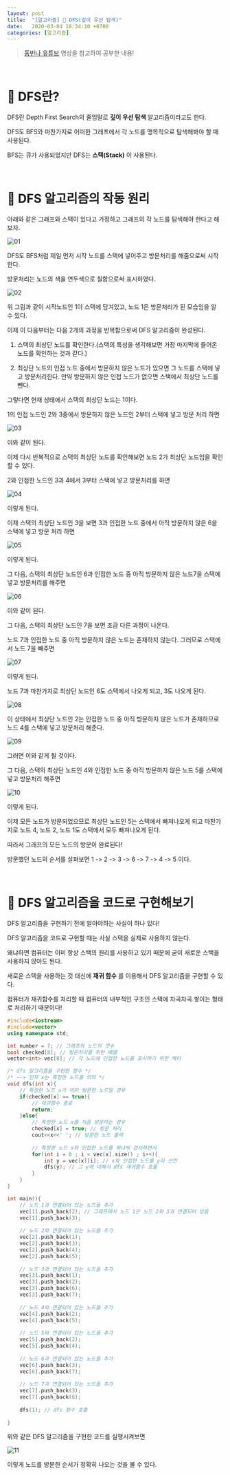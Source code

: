 ```yaml
---
layout: post
title:  "[알고리즘] 👔 DFS(깊이 우선 탐색)"
date:   2020-03-04 18:34:10 +0700
categories: [알고리즘]
---
```


> [동빈나 유튜브](https://www.youtube.com/watch?v=l0Rsu7dziws&list=PLRx0vPvlEmdDHxCvAQS1_6XV4deOwfVrz&index=17) 영상을 참고하여 공부한 내용!

<br>

# 👔 DFS란?

DFS란 Depth First Search의 줄임말로 __깊이 우선 탐색__ 알고리즘이라고도 한다.

DFS도 BFS와 마찬가지로 어떠한 그래프에서 각 노드를 맹목적으로 탐색해봐야 할 때 사용된다.

BFS는 큐가 사용되었지만 DFS는 __스택(Stack)__ 이 사용된다.

<br>

# 👔 DFS 알고리즘의 작동 원리

아래와 같은 그래프와 스택이 있다고 가정하고 그래프의 각 노드를 탐색해야 한다고 해보자.

![01](https://user-images.githubusercontent.com/31889335/75888127-39f51d00-5e6e-11ea-8929-b022b119b05d.PNG)

DFS도 BFS처럼 제일 먼저 시작 노드를 스택에 넣어주고 방문처리를 해줌으로써 시작한다.

방문처리는 노드의 색을 연두색으로 칠함으로써 표시하였다.

![02](https://user-images.githubusercontent.com/31889335/75888185-57c28200-5e6e-11ea-9f0a-66020ae21495.PNG)

위 그림과 같이 시작노드인 1이 스택에 담겨있고, 노드 1은 방문처리가 된 모습임을 알 수 있다.

이제 이 다음부터는 다음 2개의 과정을 반복함으로써 DFS 알고리즘이 완성된다.

1. 스택의 최상단 노드를 확인한다.(스택의 특성을 생각해보면 가장 마지막에 들어온 노드를 확인하는 것과 같다.)

2. 최상단 노드의 인접 노드 중에서 방문하지 않은 노드가 있으면 그 노드를 스택에 넣고 방문처리한다. 만약 방문하지 않은 인접 노드가 없으면 스택에서 최상단 노드를 뺀다.

그렇다면 현재 상태에서 스택의 최상단 노드는 1이다.

1의 인접 노드인 2와 3중에서 방문하지 않은 노드인 2부터 스택에 넣고 방문 처리 하면

![03](https://user-images.githubusercontent.com/31889335/75888884-63fb0f00-5e6f-11ea-81bc-3ceebc2ff1e6.PNG)

이와 같이 된다.

이제 다시 반복적으로 스택의 최상단 노드를 확인해보면 노드 2가 최상단 노드임을 확인할 수 있다.

2와 인접한 노드인 3과 4에서 3부터 스택에 넣고 방문처리를 하면 

![04](https://user-images.githubusercontent.com/31889335/75889039-9d337f00-5e6f-11ea-98c3-836a6483f659.PNG)

이렇게 된다.

이제 스택의 최상단 노드인 3을 보면 3과 인접한 노드 중에서 아직 방문하지 않은 6을 스택에 넣고 방문 처리 하면

![05](https://user-images.githubusercontent.com/31889335/75889109-bfc59800-5e6f-11ea-92b9-a704738a7a6f.PNG)

이렇게 된다.

그 다음, 스택의 최상단 노드인 6과 인접한 노드 중 아직 방문하지 않은 노드7을 스택에 넣고 방문처리를 해주면

![06](https://user-images.githubusercontent.com/31889335/75889239-f4d1ea80-5e6f-11ea-88b2-d86cb39f880a.PNG)

이와 같이 된다.

그 다음, 스택의 최상단 노드인 7을 보면 조금 다른 과정이 나온다.

노드 7과 인접한 노드 중 아직 방문하지 않은 노드는 존재하지 않는다. 그러므로 스택에서 노드 7을 빼주면

![07](https://user-images.githubusercontent.com/31889335/75889354-22b72f00-5e70-11ea-8bbe-539ce74b75e1.PNG)

이렇게 된다.

노드 7과 마찬가지로 최상단 노드인 6도 스택에서 나오게 되고, 3도 나오게 된다.

![08](https://user-images.githubusercontent.com/31889335/75889440-48dccf00-5e70-11ea-9d45-adf015469478.PNG)

이 상태에서 최상단 노드인 2는 인접한 노드 중 아직 방문하지 않은 노드가 존재하므로 노드 4를 스택에 넣고 방문처리 해준다.

![09](https://user-images.githubusercontent.com/31889335/75889529-6ad65180-5e70-11ea-8654-9e96bc9450f8.PNG)

그러면 이와 같게 될 것이다.

그 다음, 스택의 최상단 노드인 4와 인접한 노드 중 아직 방문하지 않은 노드 5를 스택에 넣고 방문처리 해주면

![10](https://user-images.githubusercontent.com/31889335/75889643-935e4b80-5e70-11ea-8e0e-c3ea4eb355bd.PNG)

이렇게 된다.

이제 모든 노드가 방문되었으므로 최상단 노드인 5는 스택에서 빠져나오게 되고 마찬가지로 노드 4, 노드 2, 노드 1도 스택에서 모두 빠져나오게 된다.

따라서 그래프의 모든 노드의 방문이 완료된다!

방문했던 노드의 순서를 살펴보면 1 -> 2 -> 3 -> 6 -> 7 -> 4 -> 5 이다.

<br>

# 👔 DFS 알고리즘을 코드로 구현해보기

DFS 알고리즘을 구현하기 전에 알아야하는 사실이 하나 있다!

DFS 알고리즘을 코드로 구현할 때는 사실 스택을 실제로 사용하지 않는다.

왜냐하면 컴퓨터는 이미 항상 스택의 원리를 사용하고 있기 때문에 굳이 새로운 스택을 사용하지 않아도 된다.

새로운 스택을 사용하는 것 대신에 __재귀 함수__ 를 이용해서 DFS 알고리즘을 구현할 수 있다.

컴퓨터가 재귀함수를 처리할 때 컴퓨터의 내부적인 구조인 스택에 차곡차곡 쌓이는 형태로 처리하기 때문이다!

~~~c++
#include<iostream>
#include<vector>
using namespace std;

int number = 7; // 그래프의 노드의 갯수
bool checked[8]; // 방문처리를 위한 배열 
vector<int> vec[8]; // 각 노드에 인접한 노드를 표시하기 위한 벡터

/* dfs 알고리즘을 구현한 함수 */
/* --> 인자 x는 특정한 노드를 의미 */
void dfs(int x){
	// 특정한 노드 x가 이미 방문한 노드일 경우  
	if(checked[x] == true){
		// 재귀함수 종료  
		return;
	}else{
		// 특정한 노드 x를 처음 방문하는 경우  
		checked[x] = true; // 방문 처리
		cout<<x<<' '; // 방문한 노드 출력  
		
		// 특정한 노드 x와 인접한 노드를 하나씩 검사하면서  
		for(int i = 0 ; i < vec[x].size() ; i++){
			int y = vec[x][i]; // x와 인접한 노드를 y라 선언 
			dfs(y); // 그 y에 대해서 dfs 재귀함수 호출  
		}
	}
} 

int main(){
	// 노드 1과 연결되어 있는 노드들 추가  
	vec[1].push_back(2); // 그래프에서 노드 1은 노드 2와 3과 연결되어 있음 
	vec[1].push_back(3);
	
	// 노드 2와 연결되어 있는 노드들 추가 
	vec[2].push_back(1); 
	vec[2].push_back(3);
	vec[2].push_back(4);
	vec[2].push_back(5);
	
	// 노드 3과 연결되어 있는 노드들 추가  
	vec[3].push_back(1);
	vec[3].push_back(2);
	vec[3].push_back(6);
	vec[3].push_back(7);
	
	// 노드 4와 연결되어 있는 노드들 추가
	vec[4].push_back(2); 
	vec[4].push_back(5); 
	
	// 노드 5와 연결되어 있는 노드들 추가 
	vec[5].push_back(2); 
	vec[5].push_back(4); 
	
	// 노드 6과 연결되어 있는 노드들 추가 
	vec[6].push_back(3); 
	vec[6].push_back(7); 
	
	// 노드 7과 연결되어 있는 노드들 추가 
	vec[7].push_back(3); 
	vec[7].push_back(6);
	
	dfs(1); // dfs 함수 호출
		
}
~~~

위와 같은 DFS 알고리즘을 구현한 코드를 실행시켜보면

![11](https://user-images.githubusercontent.com/31889335/75891602-59db0f80-5e73-11ea-9846-85db2cd4c780.PNG)

이렇게 노드를 방문한 순서가 정확히 나오는 것을 볼 수 있다.

<br>





